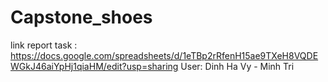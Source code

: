 # Capstone_shoes
link report task : https://docs.google.com/spreadsheets/d/1eTBp2rRfenH15ae9TXeH8VQDEWGkJ46aiYpHj1qiaHM/edit?usp=sharing
User: Dinh Ha Vy - Minh Tri
